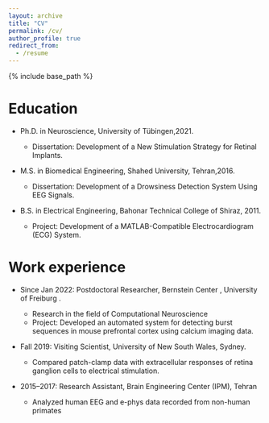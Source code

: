 ```yaml
---
layout: archive
title: "CV"
permalink: /cv/
author_profile: true
redirect_from:
  - /resume
---
```


{% include base_path %}

Education
======
* Ph.D. in Neuroscience, University of Tübingen,2021.
  * Dissertation: Development of a New Stimulation Strategy for Retinal Implants.

* M.S. in Biomedical Engineering, Shahed University, Tehran,2016.
  * Dissertation: Development of a Drowsiness Detection System Using EEG Signals.

* B.S. in Electrical Engineering, Bahonar Technical College of Shiraz, 2011.
  * Project: Development of a MATLAB-Compatible Electrocardiogram (ECG) System.

Work experience
======
* Since Jan 2022: Postdoctoral Researcher, Bernstein Center , University of Freiburg .
  * Research in the field of Computational Neuroscience
  * Project: Developed an automated system for detecting burst sequences in mouse prefrontal cortex
using calcium imaging data.
  

* Fall 2019: Visiting Scientist, University of New South Wales, Sydney.

  * Compared patch-clamp data with extracellular responses of retina ganglion cells to electrical
stimulation.


* 2015–2017: Research Assistant, Brain Engineering Center (IPM), Tehran
  * Analyzed human EEG and e-phys data recorded from non-human primates

<!--   
Skills
======
* Skill 1
* Skill 2
  * Sub-skill 2.1
  * Sub-skill 2.2
  * Sub-skill 2.3
* Skill 3

Publications
======
  <ul>{% for post in site.publications reversed %}
    {% include archive-single-cv.html %}
  {% endfor %}</ul>
  
Talks
======
  <ul>{% for post in site.talks reversed %}
    {% include archive-single-talk-cv.html  %}
  {% endfor %}</ul>
  
Teaching
======
  <ul>{% for post in site.teaching reversed %}
    {% include archive-single-cv.html %}
  {% endfor %}</ul>
  
Service and leadership
======
* Currently signed in to 43 different slack teams -->
